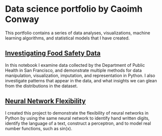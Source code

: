 # Data science portfolio by Caoimh Conway

This portfolio contains a series of data analyses, visualizations, machine learning algorithms, and statistical models that I have created.

## [Investigating Food Safety Data](https://github.com/CaoimhConway/InvestigatingFoodSafetyData/blob/master/Investigating%20Food%20Safety%20Data.ipynb)

In this notebook I examine data collected by the Department of Public Health in San Francisco, and demonstrate multiple methods for data manipulation, visualization, imputation, and representation in Python. I also investigate patterns that appear in the data, and what insights we can glean from the distributions in the dataset.

## [Neural Network Flexibility](https://github.com/CaoimhConway/NeuralNetworkFlexibility)

I created this project to demonstrate the flexibility of neural networks in Python by using the same neural network to identify hand written digits, identify the language of a text, construct a perceptron, and to model real number functions, such as sin(x).
